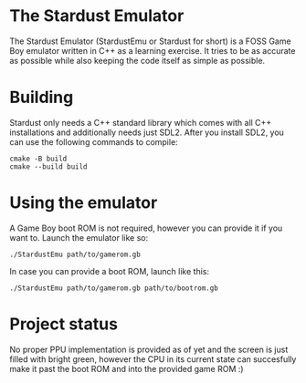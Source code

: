 # The Stardust Emulator
The Stardust Emulator (StardustEmu or Stardust 
for short) is a FOSS Game Boy emulator written in C++
as a learning exercise. It tries to be as accurate
as possible while also keeping the code itself as
simple as possible.

# Building
Stardust only needs a C++ standard library which
comes with all C++ installations and additionally
needs just SDL2. After you install SDL2, you can use
the following commands to compile:

```
cmake -B build
cmake --build build
```

# Using the emulator

A Game Boy boot ROM is not required, however you 
can provide it if you want to. 
Launch the emulator like so:

```./StardustEmu path/to/gamerom.gb```

In case you can provide a boot ROM, launch like this:

```./StardustEmu path/to/gamerom.gb path/to/bootrom.gb```

# Project status

No proper PPU implementation is provided as 
of yet and the screen is just filled with bright 
green, however the CPU in its current state can 
succesfully make it past the boot ROM and into 
the provided game ROM :)